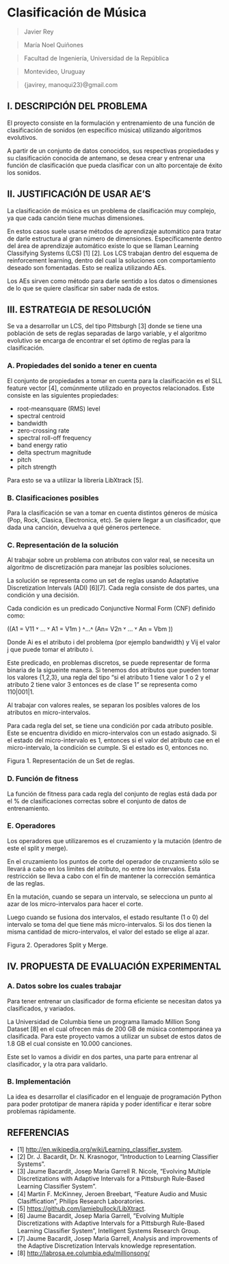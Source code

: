 # Clasificación de Música
 
> Javier Rey

> María Noel Quiñones

> Facultad de Ingeniería, Universidad de la República

> Montevideo, Uruguay

> {javirey, manoqui23}@gmail.com


 
## I.   DESCRIPCIÓN DEL PROBLEMA
El proyecto consiste en la formulación y entrenamiento de una función de clasificación de sonidos (en específico música) utilizando algoritmos evolutivos.

A partir de un conjunto de datos conocidos, sus respectivas propiedades y su clasificación conocida de antemano, se desea crear y entrenar una función de clasificación que pueda clasificar con un alto porcentaje de éxito los sonidos.

## II. JUSTIFICACIÓN DE USAR AE’S

La clasificación de música es un problema de clasificación muy complejo, ya que cada canción tiene muchas dimensiones.

En estos casos suele usarse métodos de aprendizaje automático para tratar de darle estructura al gran número de dimensiones. Específicamente dentro del área de aprendizaje automático existe lo que se llaman Learning Classifying Systems (LCS) [1] [2]. Los LCS trabajan dentro del esquema de reinforcement learning, dentro del cual la soluciones con comportamiento deseado son fomentadas. Esto se realiza utilizando AEs.

Los AEs sirven como método para darle sentido a los datos o dimensiones de lo que se quiere clasificar sin saber nada de estos.

## III.  ESTRATEGIA DE RESOLUCIÓN

Se va a desarrollar un LCS,  del tipo Pittsburgh [3] donde se tiene una población de sets de reglas separadas de largo variable, y el algoritmo evolutivo se encarga de encontrar el set óptimo de reglas para la clasificación.

### A.  Propiedades del sonido a tener en cuenta

El conjunto de propiedades a tomar en cuenta para la clasificación es el SLL feature vector [4], comúnmente utilizado en proyectos relacionados. Este consiste en las siguientes propiedades:
- root-meansquare (RMS) level
- spectral centroid
- bandwidth
- zero-crossing rate
- spectral roll-off frequency
- band energy ratio
- delta spectrum magnitude
- pitch
- pitch strength

Para esto se va a utilizar la librería LibXtrack [5].

### B.  Clasificaciones posibles

Para la clasificación se van a tomar en cuenta distintos géneros de música (Pop, Rock, Clasica, Electronica, etc). Se quiere llegar a un clasificador, que dada una canción, devuelva a qué géneros pertenece.

### C.  Representación de la solución

Al trabajar sobre un problema con atributos con valor real, se necesita un algoritmo de discretización para manejar las posibles soluciones.

La solución se representa como un set de reglas usando Adaptative Discretization Intervals (ADI) [6][7]. Cada regla consiste de dos partes, una condición y una decisión.

Cada condición es un predicado Conjunctive Normal Form (CNF) definido como:

((A1 = V11 ˅ … ˅ A1 = V1m ) ˄…˄ (An= V2n ˅ … ˅ An = Vbm ))

Donde Ai es el atributo i del problema (por ejemplo bandwidth) y Vij el valor j que puede tomar el atributo i.

Este predicado, en problemas discretos, se puede representar de forma binaria de la sigueinte manera. Si tenemos dos atributos que pueden tomar los valores {1,2,3}, una regla del tipo “si el atributo 1 tiene valor 1 o 2 y el atributo 2 tiene valor 3 entonces es de clase 1” se representa como 110|001|1.

Al trabajar con valores reales, se separan los posibles valores de los atributos en micro-intervalos.  

Para cada regla del set, se tiene una condición por cada atributo posible. Este se encuentra dividido en micro-intervalos con un estado asignado. Si el estado del micro-intervalo es 1, entonces si el valor del atributo cae en el micro-intervalo, la condición se cumple. Si el estado es 0, entonces no.
 
Figura 1. Representación de un Set de reglas.

### D.  Función de fitness

La función de fitness para cada regla del conjunto de reglas está dada por el % de clasificaciones correctas sobre el conjunto de datos de entrenamiento.

### E.  Operadores

Los operadores que utilizaremos es el cruzamiento y la mutación (dentro de este el split y merge).

En el cruzamiento los puntos de corte del operador de cruzamiento sólo se llevará a cabo en los límites del atributo, no entre los intervalos. Esta restricción se lleva a cabo con el fin de mantener la corrección semántica de las reglas.

En la mutación, cuando se separa un intervalo, se selecciona un punto al azar de los micro-intervalos para hacer el corte.

Luego cuando se fusiona dos intervalos, el estado resultante (1 o 0) del intervalo se toma del que tiene más micro-intervalos. Si los dos tienen la misma cantidad de micro-intervalos, el valor del estado se elige al azar.
 
Figura 2. Operadores Split y Merge.

## IV. PROPUESTA DE EVALUACIÓN EXPERIMENTAL

### A.  Datos sobre los cuales trabajar

Para tener entrenar un clasificador de forma eficiente se necesitan datos ya clasificados, y variados.

La Universidad de Columbia tiene un programa llamado Million Song Dataset [8] en el cual ofrecen más de 200 GB de música contemporánea ya clasificada. Para este proyecto vamos a utilizar un subset de estos datos de 1.8 GB el cual consiste en 10.000 canciones.

Este set lo vamos a dividir en dos partes, una parte para entrenar al clasificador, y la otra para validarlo. 

### B.  Implementación

La idea es desarrollar el clasificador en el lenguaje de programación Python para poder prototipar de manera rápida y poder identificar e iterar sobre problemas rápidamente.


## REFERENCIAS

- [1] http://en.wikipedia.org/wiki/Learning_classifier_system.
- [2] Dr. J. Bacardit, Dr. N. Krasnogor, “Introduction to Learning Classifier Systems”.
- [3] Jaume Bacardit, Josep Maria Garrell R. Nicole, “Evolving Multiple Discretizations with Adaptive Intervals for a Pittsburgh Rule-Based Learning Classiﬁer System”.
- [4] Martin F. McKinney, Jeroen Breebart, “Feature Audio and  Music Clasiffication”, Philips Research Laboratories.
- [5] https://github.com/jamiebullock/LibXtract.
- [6] Jaume Bacardit, Josep Maria Garrell, ”Evolving Multiple Discretizations with Adaptive Intervals for a Pittsburgh Rule-Based Learning  Classiﬁer System”, Intelligent Systems Research Group.
- [7] Jaume Bacardit, Josep Maria Garrell, Analysis and improvements of the Adaptive Discretization Intervals knowledge representation.
- [8] http://labrosa.ee.columbia.edu/millionsong/

 

